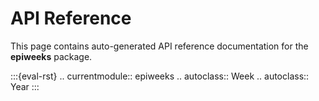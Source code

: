 # API Reference

This page contains auto-generated API reference documentation
for the **epiweeks** package.

:::{eval-rst}
.. currentmodule:: epiweeks
.. autoclass:: Week
.. autoclass:: Year
:::

